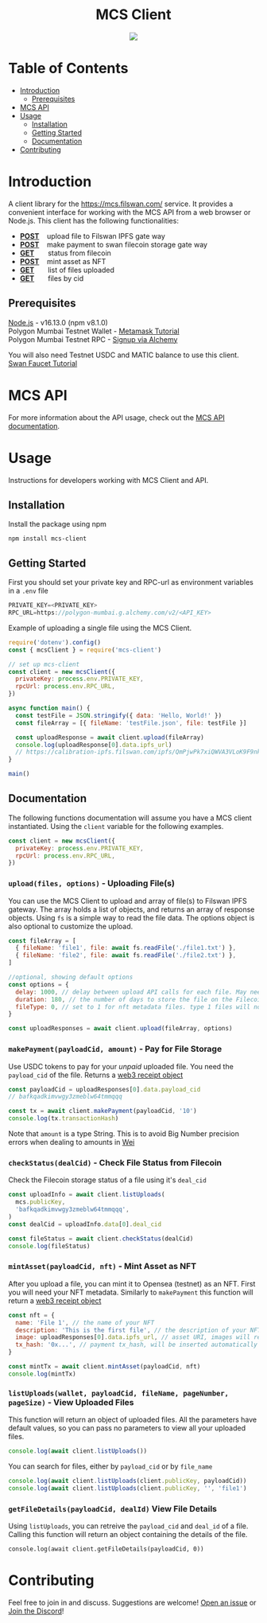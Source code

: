 <h1 align="center"> MCS Client</h1>

<p align="center">
  <a href="https://discord.com/channels/867879887871672331"><img src="https://img.shields.io/badge/chat-discord?style=for-the-badge&logo=discord&label=discord&logoColor=ffffff&color=7389D8" /></a>
</p>

# Table of Contents <!-- omit in toc -->

- [Introduction](#introduction)
  - [Prerequisites](#prerequisites)
- [MCS API](#mcs-api)
- [Usage](#usage)
  - [Installation](#installation)
  - [Getting Started](#getting-started)
  - [Documentation](#documentation)
- [Contributing](#contributing)

# Introduction

A client library for the https://mcs.filswan.com/ service. It provides a convenient interface for working with the MCS API from a web browser or Node.js. This client has the following functionalities:

- [**POST**](#uploadfiles-options---uploading-files)    upload file to Filswan IPFS gate way
- [**POST**](#makepaymentpayloadcid-amount---pay-for-file-storage)    make payment to swan filecoin storage gate way
- [**GET**](checkstatusdealcid---check-file-status-from-filecoin)       status from filecoin
- [**POST**](#mintassetpayloadcid-nft---mint-asset-as-nft)    mint asset as NFT
- [**GET**](#listuploadswallet-payloadcid-filename-pagenumber-pagesize---view-uploaded-files)       list of files uploaded
- [**GET**](#getfiledetailspayloadcid-dealid-view-file-details)       files by cid

## Prerequisites

[Node.js](https://nodejs.org/en/) - v16.13.0 (npm v8.1.0) \
Polygon Mumbai Testnet Wallet - [Metamask Tutorial](https://docs.filswan.com/getting-started/beginner-walkthrough/public-testnet/setup-metamask) \
Polygon Mumbai Testnet RPC - [Signup via Alchemy](https://www.alchemy.com/)

You will also need Testnet USDC and MATIC balance to use this client. [Swan Faucet Tutorial](https://docs.filswan.com/development-resource/swan-token-contract/acquire-testnet-usdc-and-matic-tokens)

# MCS API

For more information about the API usage, check out the [MCS API documentation](https://docs.filswan.com/development-resource/mcp-api).

# Usage

Instructions for developers working with MCS Client and API.

## Installation

Install the package using npm

```
npm install mcs-client
```

## Getting Started

First you should set your private key and RPC-url as environment variables in a `.env` file

```js
PRIVATE_KEY=<PRIVATE_KEY>
RPC_URL=https://polygon-mumbai.g.alchemy.com/v2/<API_KEY>
```

Example of uploading a single file using the MCS Client.

```js
require('dotenv').config()
const { mcsClient } = require('mcs-client')

// set up mcs-client
const client = new mcsClient({
  privateKey: process.env.PRIVATE_KEY,
  rpcUrl: process.env.RPC_URL,
})

async function main() {
  const testFile = JSON.stringify({ data: 'Hello, World!' })
  const fileArray = [{ fileName: 'testFile.json', file: testFile }]

  const uploadResponse = await client.upload(fileArray)
  console.log(uploadResponse[0].data.ipfs_url)
  // https://calibration-ipfs.filswan.com/ipfs/QmPjwPk7xiQWVA3VLoK9F9nk2cL7oE2LRFU6jzLwc9cnQm
}

main()
```

## Documentation

The following functions documentation will assume you have a MCS client instantiated. Using the `client` variable for the following examples.

```js
const client = new mcsClient({
  privateKey: process.env.PRIVATE_KEY,
  rpcUrl: process.env.RPC_URL,
})
```

### `upload(files, options)` - Uploading File(s)

You can use the MCS Client to upload and array of file(s) to Filswan IPFS gateway. The array holds a list of objects, and returns an array of response objects. Using `fs` is a simple way to read the file data. The options object is also optional to customize the upload.

```js
const fileArray = [
  { fileName: 'file1', file: await fs.readFile('./file1.txt') },
  { fileName: 'file2', file: await fs.readFile('./file2.txt') },
]

//optional, showing default options
const options = {
  delay: 1000, // delay between upload API calls for each file. May need to be raised for larger files
  duration: 180, // the number of days to store the file on the Filecoin network.
  fileType: 0, // set to 1 for nft metadata files. type 1 files will not show on the UI.
}

const uploadResponses = await client.upload(fileArray, options)
```

### `makePayment(payloadCid, amount)` - Pay for File Storage

Use USDC tokens to pay for your _unpaid_ uploaded file. You need the `payload_cid` of the file. Returns a [web3 receipt object](https://www.investopedia.com/terms/w/wei.asp)

```js
const payloadCid = uploadResponses[0].data.payload_cid
// bafkqadkimvwgy3zmeblw64tmmqqq

const tx = await client.makePayment(payloadCid, '10')
console.log(tx.transactionHash)
```

Note that `amount` is a type String. This is to avoid Big Number precision errors when dealing to amounts in [Wei](https://www.investopedia.com/terms/w/wei.asp)

### `checkStatus(dealCid)` - Check File Status from Filecoin

Check the Filecoin storage status of a file using it's `deal_cid`

```js
const uploadInfo = await client.listUploads(
  mcs.publicKey,
  'bafkqadkimvwgy3zmeblw64tmmqqq',
)
const dealCid = uploadInfo.data[0].deal_cid

const fileStatus = await client.checkStatus(dealCid)
console.log(fileStatus)
```

### `mintAsset(payloadCid, nft)` - Mint Asset as NFT

After you upload a file, you can mint it to Opensea (testnet) as an NFT. First you will need your NFT metadata. Similarly to `makePayment` this function will return a [web3 receipt object](https://www.investopedia.com/terms/w/wei.asp)

```js
const nft = {
  name: 'File 1', // the name of your NFT
  description: 'This is the first file', // the description of your NFT
  image: uploadResponses[0].data.ipfs_url, // asset URI, images will render on Opensea
  tx_hash: '0x...', // payment tx_hash, will be inserted automatically
}

const mintTx = await client.mintAsset(payloadCid, nft)
console.log(mintTx)
```

### `listUploads(wallet, payloadCid, fileName, pageNumber, pageSize)` - View Uploaded Files

This function will return an object of uploaded files. All the parameters have default values, so you can pass no parameters to view all your uploaded files.

```js
console.log(await client.listUploads())
```

You can search for files, either by `payload_cid` or by `file_name`

```js
console.log(await client.listUploads(client.publicKey, payloadCid))
console.log(await client.listUploads(client.publicKey, '', 'file1')
```

### `getFileDetails(payloadCid, dealId)` View File Details

Using `listUploads`, you can retreive the `payload_cid` and `deal_id` of a file. Calling this function will return an object containing the details of the file.

```
console.log(await client.getFileDetails(payloadCid, 0))
```

# Contributing

Feel free to join in and discuss. Suggestions are welcome! [Open an issue](https://github.com/filswan/nft/issues) or [Join the Discord](https://discord.com/channels/867879887871672331)!
